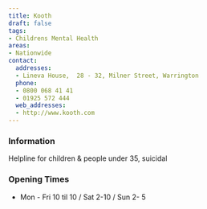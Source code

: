 ```yaml
---
title: Kooth
draft: false
tags:
- Childrens Mental Health
areas:
- Nationwide
contact:
  addresses:
  - Lineva House,  28 - 32, Milner Street, Warrington
  phone:
  - 0800 068 41 41
  - 01925 572 444
  web_addresses:
  - http://www.kooth.com
---
```


### Information
Helpline for children & people under 35, suicidal

### Opening Times
* Mon - Fri 10 til 10 / Sat 2-10 / Sun 2- 5

